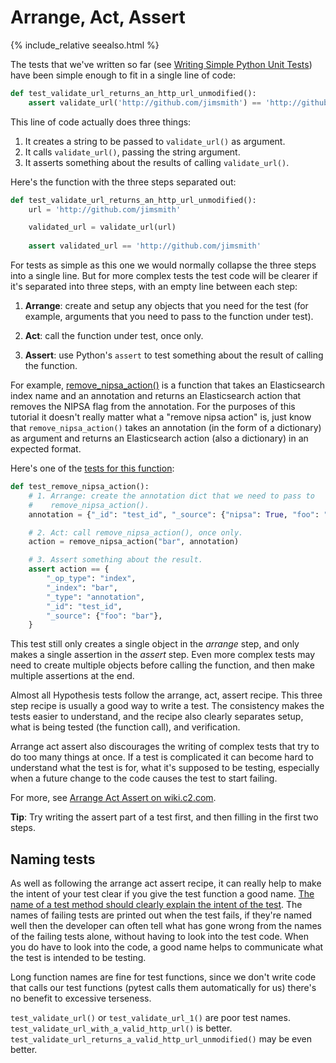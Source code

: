 Arrange, Act, Assert
====================

{% include_relative seealso.html %}

The tests that we've written so far (see [Writing Simple Python Unit Tests](2017-01-28-writing-tests.md)) have been simple enough to fit in a single
line of code:

```python
def test_validate_url_returns_an_http_url_unmodified():
    assert validate_url('http://github.com/jimsmith') == 'http://github.com/jimsmith'
```

This line of code actually does three things:

1. It creates a string to be passed to `validate_url()` as argument.
2. It calls `validate_url()`, passing the string argument.
3. It asserts something about the results of calling `validate_url()`.

Here's the function with the three steps separated out:

```python
def test_validate_url_returns_an_http_url_unmodified():
    url = 'http://github.com/jimsmith'

    validated_url = validate_url(url)
    
    assert validated_url == 'http://github.com/jimsmith'
```

For tests as simple as this one we would normally collapse the three steps into
a single line. But for more complex tests the test code will be clearer if it's
separated into three steps, with an empty line between each step:

1. **Arrange**: create and setup any objects that you need for the test
   (for example, arguments that you need to pass to the function under test).

2. **Act**: call the function under test, once only.

3. **Assert**: use Python's `assert` to test something about the result of
   calling the function.

For example, [remove_nipsa_action()](https://github.com/hypothesis/h/blob/8d11e918005581f35f97268e9470eb3c34a6b416/h/tasks/nipsa.py#L24)
is a function that takes an Elasticsearch index name and an annotation and
returns an Elasticsearch action that removes the NIPSA flag from the
annotation. For the purposes of this tutorial it doesn't really matter what a
"remove nipsa action" is, just know that `remove_nipsa_action()` takes an
annotation (in the form of a dictionary) as argument and returns an
Elasticsearch action (also a dictionary) in an expected format.

Here's one of the [tests for this function](https://github.com/hypothesis/h/blob/8d11e918005581f35f97268e9470eb3c34a6b416/tests/h/tasks/nipsa_test.py):

```python
def test_remove_nipsa_action():
    # 1. Arrange: create the annotation dict that we need to pass to
    #    remove_nipsa_action().
    annotation = {"_id": "test_id", "_source": {"nipsa": True, "foo": "bar"}}

    # 2. Act: call remove_nipsa_action(), once only.
    action = remove_nipsa_action("bar", annotation)

    # 3. Assert something about the result.
    assert action == {
        "_op_type": "index",
        "_index": "bar",
        "_type": "annotation",
        "_id": "test_id",
        "_source": {"foo": "bar"},
    }
```

This test still only creates a single object in the _arrange_ step, and only
makes a single assertion in the _assert_ step. Even more complex tests may need
to create multiple objects before calling the function, and then make
multiple assertions at the end.

Almost all Hypothesis tests follow the arrange, act, assert recipe.
This three step recipe is usually a good way to write a test.
The consistency makes the tests easier to understand, and the recipe also
clearly separates setup, what is being tested (the function call), and
verification.

Arrange act assert also discourages the writing of complex tests that try to do
too many things at once. If a test is complicated it can become hard to understand
what the test is for, what it's supposed to be testing, especially when a future
change to the code causes the test to start failing.

For more, see [Arrange Act Assert on wiki.c2.com](http://wiki.c2.com/?ArrangeActAssert).

**Tip**: Try writing the assert part of a test first, and then filling in the
first two steps.

Naming tests
------------

As well as following the arrange act assert recipe, it can really help to make
the intent of your test clear if you give the test function a good name.
[The name of a test method should clearly explain the intent of the test](http://docs.pylonsproject.org/en/latest/community/testing.html#rule-name-tcms-to-indicate-what-they-test).
The names of failing tests are printed out when the test fails, if they're
named well then the developer can often tell what has gone wrong from the names
of the failing tests alone, without having to look into the test code.
When you do have to look into the code, a good name helps to communicate what
the test is intended to be testing.

Long function names are fine for test functions, since we don't write code
that calls our test functions (pytest calls them automatically for us) there's
no benefit to excessive terseness.

`test_validate_url()` or `test_validate_url_1()` are poor test names.
`test_validate_url_with_a_valid_http_url()` is better.
`test_validate_url_returns_a_valid_http_url_unmodified()` may be even better.
